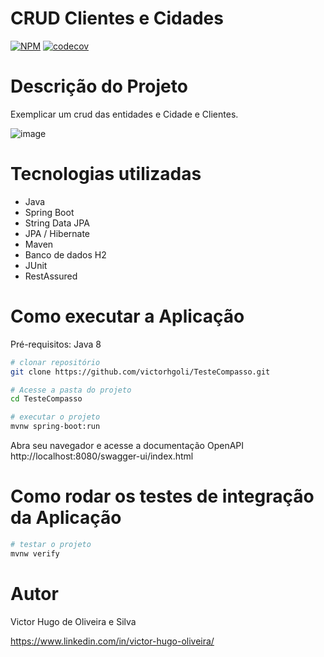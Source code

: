 # CRUD Clientes e Cidades
[![NPM](https://img.shields.io/npm/l/react)](https://github.com/victorhgoli/TesteCompasso/blob/master/LICENSE) 
[![codecov](https://codecov.io/gh/codecov/example-java/branch/master/graph/badge.svg)](https://codecov.io/gh/codecov/example-java)

# Descrição do Projeto

Exemplicar um crud das entidades e Cidade e Clientes.

![image](https://user-images.githubusercontent.com/1088620/120122631-5cb0d700-c180-11eb-9dff-212488c6bd77.png)


# Tecnologias utilizadas
- Java
- Spring Boot
- String Data JPA
- JPA / Hibernate
- Maven
- Banco de dados H2
- JUnit
- RestAssured

# Como executar a Aplicação

Pré-requisitos: Java 8

```bash
# clonar repositório
git clone https://github.com/victorhgoli/TesteCompasso.git

# Acesse a pasta do projeto
cd TesteCompasso

# executar o projeto
mvnw spring-boot:run


```
Abra seu navegador e acesse a documentação OpenAPI http://localhost:8080/swagger-ui/index.html

# Como rodar os testes de integração da Aplicação


```bash
# testar o projeto
mvnw verify

```

# Autor

Victor Hugo de Oliveira e Silva

https://www.linkedin.com/in/victor-hugo-oliveira/
